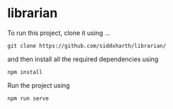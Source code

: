 # librarian

To run this project, clone it using ...

```
git clone https://github.com/siddxharth/librarian/
```

and then install all the required dependencies using
```
npm install
```

Run the project using
```
npm run serve
```
